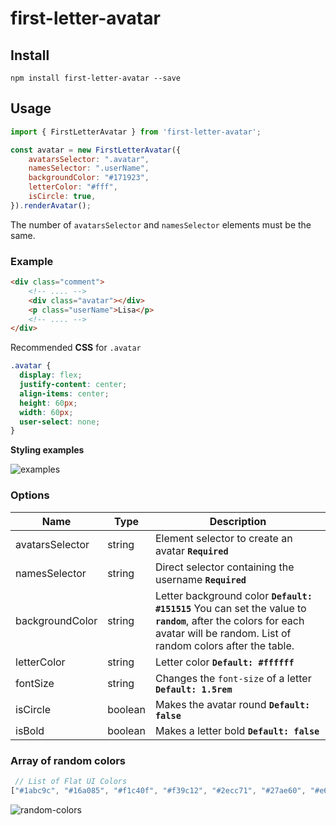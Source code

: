 # first-letter-avatar

## Install

```shell
npm install first-letter-avatar --save
```

## Usage

```js
import { FirstLetterAvatar } from 'first-letter-avatar';

const avatar = new FirstLetterAvatar({
    avatarsSelector: ".avatar",
    namesSelector: ".userName",
    backgroundColor: "#171923",
    letterColor: "#fff",
    isCircle: true,
}).renderAvatar();
```

The number of `avatarsSelector` and `namesSelector` elements must be the same.

### Example
```html
<div class="comment">
    <!-- .... -->
    <div class="avatar"></div>
    <p class="userName">Lisa</p>
    <!-- .... -->
</div>
```

Recommended **CSS** for ``.avatar``
```css
.avatar {
  display: flex;
  justify-content: center;
  align-items: center;
  height: 60px;
  width: 60px;
  user-select: none;
}
```

**Styling examples**

![examples](https://user-images.githubusercontent.com/22887185/149676361-231f9208-0272-4742-9719-0a02fe638abf.png)

### Options

| Name | Type | Description
| --- | --- | --- |
| avatarsSelector | string | Element selector to create an avatar **`Required`** |
| namesSelector | string | Direct selector containing the username **`Required`** |
| backgroundColor | string | Letter background color  **`Default: #151515`** You can set the value to **`random`**, after the colors for each avatar will be random. List of random colors after the table.|
| letterColor | string | Letter color  **`Default: #ffffff`** |
| fontSize | string | Changes the `font-size` of a letter  **`Default: 1.5rem`** |
| isCircle | boolean | Makes the avatar round  **`Default: false`** |
| isBold | boolean | Makes a letter bold **`Default: false`** |

### Array of random colors

```js
 // List of Flat UI Colors
["#1abc9c", "#16a085", "#f1c40f", "#f39c12", "#2ecc71", "#27ae60", "#e67e22", "#d35400", "#3498db", "#2980b9", "#e74c3c", "#c0392b", "#9b59b6", "#8e44ad", "#34495e", "#2c3e50", "#95a5a6", "#7f8c8d"]
```
![random-colors](https://user-images.githubusercontent.com/22887185/149675953-aeaad157-1fef-4025-bacb-2d331f6b1e28.png)

